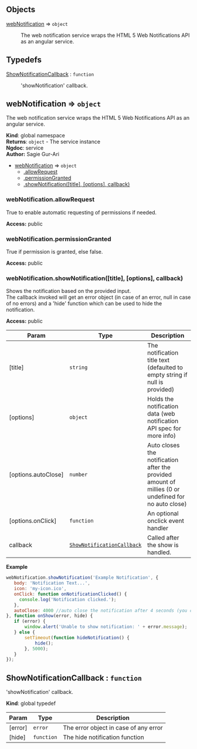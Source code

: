 ## Objects

<dl>
<dt><a href="#webNotification">webNotification</a> ⇒ <code>object</code></dt>
<dd><p>The web notification service wraps the HTML 5 Web Notifications API as an angular service.</p>
</dd>
</dl>

## Typedefs

<dl>
<dt><a href="#ShowNotificationCallback">ShowNotificationCallback</a> : <code>function</code></dt>
<dd><p>&#39;showNotification&#39; callback.</p>
</dd>
</dl>

<a name="webNotification"></a>
## webNotification ⇒ <code>object</code>
The web notification service wraps the HTML 5 Web Notifications API as an angular service.

**Kind**: global namespace  
**Returns**: <code>object</code> - The service instance  
**Ngdoc**: service  
**Author:** Sagie Gur-Ari  

* [webNotification](#webNotification) ⇒ <code>object</code>
    * [.allowRequest](#webNotification.allowRequest)
    * [.permissionGranted](#webNotification.permissionGranted)
    * [.showNotification([title], [options], callback)](#webNotification.showNotification)

<a name="webNotification.allowRequest"></a>
### webNotification.allowRequest
True to enable automatic requesting of permissions if needed.

**Access:** public  
<a name="webNotification.permissionGranted"></a>
### webNotification.permissionGranted
True if permission is granted, else false.

**Access:** public  
<a name="webNotification.showNotification"></a>
### webNotification.showNotification([title], [options], callback)
Shows the notification based on the provided input.<br>
The callback invoked will get an error object (in case of an error, null in
case of no errors) and a 'hide' function which can be used to hide the notification.

**Access:** public  

| Param | Type | Description |
| --- | --- | --- |
| [title] | <code>string</code> | The notification title text (defaulted to empty string if null is provided) |
| [options] | <code>object</code> | Holds the notification data (web notification API spec for more info) |
| [options.autoClose] | <code>number</code> | Auto closes the notification after the provided amount of millies (0 or undefined for no auto close) |
| [options.onClick] | <code>function</code> | An optional onclick event handler |
| callback | <code>[ShowNotificationCallback](#ShowNotificationCallback)</code> | Called after the show is handled. |

**Example**  
```js
webNotification.showNotification('Example Notification', {
   body: 'Notification Text...',
   icon: 'my-icon.ico',
   onClick: function onNotificationClicked() {
     console.log('Notification clicked.');
   },
   autoClose: 4000 //auto close the notification after 4 seconds (you can manually close it via hide function)
}, function onShow(error, hide) {
   if (error) {
       window.alert('Unable to show notification: ' + error.message);
   } else {
       setTimeout(function hideNotification() {
           hide();
       }, 5000);
   }
});
```
<a name="ShowNotificationCallback"></a>
## ShowNotificationCallback : <code>function</code>
'showNotification' callback.

**Kind**: global typedef  

| Param | Type | Description |
| --- | --- | --- |
| [error] | <code>error</code> | The error object in case of any error |
| [hide] | <code>function</code> | The hide notification function |

